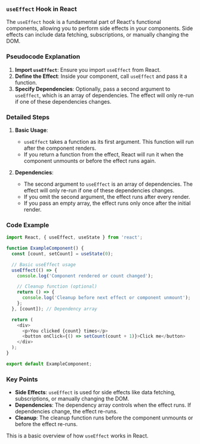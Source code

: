 ### `useEffect` Hook in React

The `useEffect` hook is a fundamental part of React's functional components, allowing you to perform side effects in your components. Side effects can include data fetching, subscriptions, or manually changing the DOM.

### Pseudocode Explanation

1. **Import `useEffect`**: Ensure you import `useEffect` from React.
2. **Define the Effect**: Inside your component, call `useEffect` and pass it a function.
3. **Specify Dependencies**: Optionally, pass a second argument to `useEffect`, which is an array of dependencies. The effect will only re-run if one of these dependencies changes.

### Detailed Steps

1. **Basic Usage**:
    - `useEffect` takes a function as its first argument. This function will run after the component renders.
    - If you return a function from the effect, React will run it when the component unmounts or before the effect runs again.

2. **Dependencies**:
    - The second argument to `useEffect` is an array of dependencies. The effect will only re-run if one of these dependencies changes.
    - If you omit the second argument, the effect runs after every render.
    - If you pass an empty array, the effect runs only once after the initial render.

### Code Example

```javascript
import React, { useEffect, useState } from 'react';

function ExampleComponent() {
  const [count, setCount] = useState(0);

  // Basic useEffect usage
  useEffect(() => {
    console.log('Component rendered or count changed');

    // Cleanup function (optional)
    return () => {
      console.log('Cleanup before next effect or component unmount');
    };
  }, [count]); // Dependency array

  return (
    <div>
      <p>You clicked {count} times</p>
      <button onClick={() => setCount(count + 1)}>Click me</button>
    </div>
  );
}

export default ExampleComponent;
```

### Key Points

- **Side Effects**: `useEffect` is used for side effects like data fetching, subscriptions, or manually changing the DOM.
- **Dependencies**: The dependency array controls when the effect runs. If dependencies change, the effect re-runs.
- **Cleanup**: The cleanup function runs before the component unmounts or before the effect re-runs.

This is a basic overview of how `useEffect` works in React.
